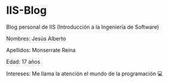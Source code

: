 # IIS-Blog

Blog personal de IIS (Introducción a la Ingeniería de Software)

Nombres: Jesús Alberto

Apellidos: Monserrate Reina

Edad: 17 años

Intereses:
Me llama la atención el mundo de la programación :computer:



